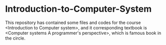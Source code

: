 # Introduction-to-Computer-System
This repository has contained some files and codes for the course &lt;Introduction to Computer system>, and it corresponding textbook is &lt;Computer systems A programmer's perspective>, which is famous book in the circle.
